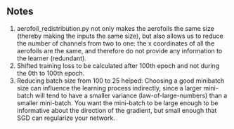 ## Notes
1. aerofoil_redistribution.py not only makes the aerofoils the same size (thereby making the inputs the same size), but 
also allows us to reduce the number of channels from two to one: the x coordinates of all the aerofoils are the same, 
and therefore do not provide any information to the learner (redundant).
2. Shifted training loss to be calculated after 100th epoch and not during the 0th to 100th epoch.
3. Reducing batch size from 100 to 25 helped: Choosing a good minibatch size can influence the learning process
indirectly, since a larger mini-batch will tend to have a smaller variance (law-of-large-numbers) than a smaller
mini-batch. You want the mini-batch to be large enough to be informative about the direction of the gradient, but small
enough that SGD can regularize your network.